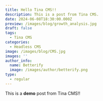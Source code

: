 ```yaml
---
title: Hello Tina CMS!!
description: This is a post from Tina CMS.
date: 2024-06-08T18:30:00.000Z
preview: /images/blog/growth_analysis.jpg
draft: false
tags:
  - Tina CMS
categories:
  - Headless CMS
image: /images/blog/CMS.jpg
images: ''
author_info:
  name: Betterify
  image: /images/author/betterify.png
type:
  - regular
---
```


This is a **demo** post from Tina CMS!!
